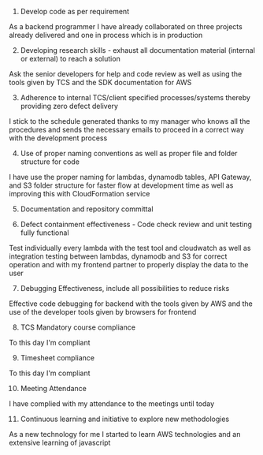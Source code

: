 1. Develop code as per requirement

As a backend programmer I have already collaborated on three projects already delivered and one in process which is in production

2. Developing research skills - exhaust all documentation material (internal or external) to reach a solution

Ask the senior developers for help and code review as well as using the tools given by TCS and the SDK documentation for AWS

3. Adherence to internal TCS/client specified processes/systems thereby providing zero defect delivery

I stick to the schedule generated thanks to my manager who knows all the procedures and sends the necessary emails to proceed in a correct way with the development process

4. Use of proper naming conventions as well as proper file and folder structure for code

I have use the proper naming for lambdas, dynamodb tables, API Gateway, and S3 folder structure for faster flow at development time as well as improving this with CloudFormation service

5. Documentation and repository committal



6. Defect containment effectiveness - Code check review and unit testing fully functional

Test individually every lambda with the test tool and cloudwatch as well as integration testing between lambdas, dynamodb and S3 for correct operation and with my frontend partner to properly display the data to the user

7. Debugging Effectiveness, include all possibilities to reduce risks

Effective code debugging for backend with the tools given by AWS and the use of the developer tools given by browsers for frontend

8. TCS Mandatory course compliance

To this day I'm compliant

9. Timesheet compliance

To this day I'm compliant

10. Meeting Attendance

I have complied with my attendance to the meetings until today

11. Continuous learning and initiative to explore new methodologies

As a new technology for me I started to learn AWS technologies and an extensive learning of javascript
